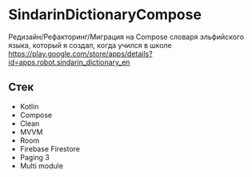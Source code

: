 # SindarinDictionaryCompose

Редизайн/Рефакторинг/Миграция на Compose словаря эльфийского языка, который я создал, когда учился в школе 
https://play.google.com/store/apps/details?id=apps.robot.sindarin_dictionary_en

## Стек
- Kotlin
- Compose
- Clean
- MVVM
- Room
- Firebase Firestore
- Paging 3
- Multi module
